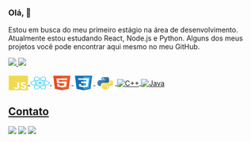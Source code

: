 ### Olá, 👋
Estou em busca do meu primeiro estágio na área de desenvolvimento. Atualmente estou estudando React, Node.js e Python. Alguns dos meus projetos você pode encontrar aqui mesmo no meu GitHub.

 <div>
  <a href="https://github.com/PHenriqueCEC">
  <img height="180em" src="https://github-readme-stats.vercel.app/api?username=PHenriqueCEC&show_icons=true&theme=midnight-purple"/>
  <img height="180em" src="https://github-readme-stats.vercel.app/api/top-langs/?username=PHenriqueCEC&layout=compact&langs_count=16&theme=midnight-purple"/>
</div>
<div style="display: inline_block"><br>
  <img align="center" alt="Js" height="30" width="40" src="https://raw.githubusercontent.com/devicons/devicon/master/icons/javascript/javascript-plain.svg">
  <img align="center" alt="React" height="30" width="40" src="https://raw.githubusercontent.com/devicons/devicon/master/icons/react/react-original.svg">
  <img align="center" alt="HTML" height="30" width="40" src="https://raw.githubusercontent.com/devicons/devicon/master/icons/html5/html5-original.svg">
  <img align="center" alt="CSS" height="30" width="40" src="https://raw.githubusercontent.com/devicons/devicon/master/icons/css3/css3-original.svg">
  <img align="center" alt="Python" height="30" width="40" src="https://raw.githubusercontent.com/devicons/devicon/master/icons/python/python-original.svg">
  <img align="center" alt="C++" height="30" width="50" src="https://img.shields.io/badge/C%2B%2B-00599C?style=for-the-badge&logo=c%2B%2B&logoColor=white"> 
  <img align="center" alt="Java" height="30" width="50" src="https://img.shields.io/badge/Java-ED8B00?style=for-the-badge&logo=java&logoColor=white"> 
 
</div>

## Contato ##

<div> 
  <a href="https://www.instagram.com/pedro_henrique_acr/" target="_blank"><img src="https://img.shields.io/badge/-Instagram-%23E4405F?style=for-the-badge&logo=instagram&logoColor=white" target="_blank"></a>
  <a href = "mailto:pedroalmeidavrb@gmail.com"><img src="https://img.shields.io/badge/-Gmail-%23333?style=for-the-badge&logo=gmail&logoColor=white" target="_blank"></a>
  <a href="https://www.linkedin.com/in/pedro-henrique-almeida-77baa01a9/" target="_blank"><img src="https://img.shields.io/badge/-LinkedIn-%230077B5?style=for-the-badge&logo=linkedin&logoColor=white" target="_blank"></a> 
 
</div>

